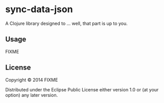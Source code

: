 # sync-data-json

A Clojure library designed to ... well, that part is up to you.

## Usage

FIXME

## License

Copyright © 2014 FIXME

Distributed under the Eclipse Public License either version 1.0 or (at
your option) any later version.
